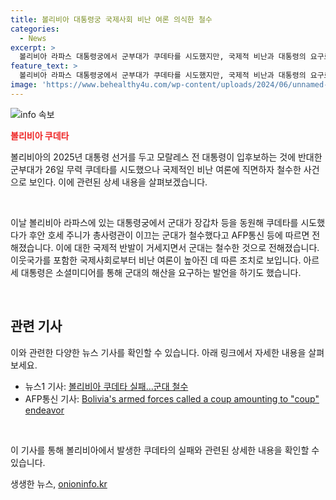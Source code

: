 ```yaml
---
title: 볼리비아 대통령궁 국제사회 비난 여론 의식한 철수
categories:
  - News
excerpt: >
  볼리비아 라파스 대통령궁에서 군부대가 쿠데타를 시도했지만, 국제적 비난과 대통령의 요구로 군대가 철수했다. 26일(현지시간) 후안 호세 주니가 이끄는 군대는 장갑차를 동원해 대통령궁에 진입했으나, 이것에 대한 구체적 배경은 알려지지 않았다. 아르세 대통령은 민주주의를 존중해야 한다며 군대의 해산을 요구했다.
feature_text: >
  볼리비아 라파스 대통령궁에서 군부대가 쿠데타를 시도했지만, 국제적 비난과 대통령의 요구로 군대가 철수했다. 26일(현지시간) 후안 호세 주니가 이끄는 군대는 장갑차를 동원해 대통령궁에 진입했으나, 이것에 대한 구체적 배경은 알려지지 않았다. 아르세 대통령은 민주주의를 존중해야 한다며 군대의 해산을 요구했다.
image: 'https://www.behealthy4u.com/wp-content/uploads/2024/06/unnamed-file.png'
---
```


<p><img src="https://www.behealthy4u.com/wp-content/uploads/2024/06/unnamed-file.png" alt="info 속보" /></p>

<p><b><span style="color: #ee2323;">볼리비아 쿠데타</span></b></p>

<p>볼리비아의 2025년 대통령 선거를 두고 모랄레스 전 대통령이 입후보하는 것에 반대한 군부대가 26일 무력 쿠데타를 시도했으나 국제적인 비난 여론에 직면하자 철수한 사건으로 보인다. 이에 관련된 상세 내용을 살펴보겠습니다.</p>

<p data-ke-size="size16">&nbsp;</p>

<p>이날 볼리비아 라파스에 있는 대통령궁에서 군대가 장갑차 등을 동원해 쿠데타를 시도했다가 후안 호세 주니가 총사령관이 이끄는 군대가 철수했다고 AFP통신 등에 따르면 전해졌습니다. 이에 대한 국제적 반발이 거세지면서 군대는 철수한 것으로 전해졌습니다. 이웃국가를 포함한 국제사회로부터 비난 여론이 높아진 데 따른 조치로 보입니다. 아르세 대통령은 소셜미디어를 통해 군대의 해산을 요구하는 발언을 하기도 했습니다.</p>

<p data-ke-size="size16">&nbsp;</p>

<h2 data-ke-size="size26">관련 기사</h2>

<p>이와 관련한 다양한 뉴스 기사를 확인할 수 있습니다. 아래 링크에서 자세한 내용을 살펴보세요.</p>

<ul>
  <li>뉴스1 기사: <a href="https://www.news1.kr/articles/?4376432" target="_blank">볼리비아 쿠데타 실패...군대 철수</a></li>
  <li>AFP통신 기사: <a href="https://www.afp.com/news/fr" target="_blank">Bolivia's armed forces called a coup amounting to "coup" endeavor</a></li>
</ul>

<p data-ke-size="size16">&nbsp;</p>

<p>이 기사를 통해 볼리비아에서 발생한 쿠데타의 실패와 관련된 상세한 내용을 확인할 수 있습니다.</p>
생생한 뉴스, <a href="https://onioninfo.kr" rel="dofollow">onioninfo.kr</a>


